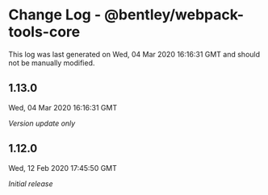 # Change Log - @bentley/webpack-tools-core

This log was last generated on Wed, 04 Mar 2020 16:16:31 GMT and should not be manually modified.

## 1.13.0
Wed, 04 Mar 2020 16:16:31 GMT

*Version update only*

## 1.12.0
Wed, 12 Feb 2020 17:45:50 GMT

*Initial release*


